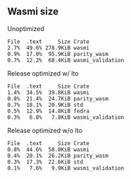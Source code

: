 ## Wasmi size

Unoptimized

```
File  .text     Size Crate
2.7%  49.6% 278.9KiB wasmi
0.9%  17.0%  95.9KiB parity_wasm
0.7%  12.2%  68.4KiB wasmi_validation
```

Release optimized w/ lto

```
File  .text     Size Crate
1.4%  34.5%  39.8KiB wasmi
0.8%  21.4%  24.7KiB parity_wasm
0.7%  18.1%  20.9KiB std
0.5%  12.9%  14.8KiB fedra
0.3%   6.8%   7.8KiB wasmi_validation
```

Release optimized w/o lto

```
File  .text     Size Crate
0.8%  44.6%  58.0KiB wasmi
0.4%  20.1%  26.2KiB parity_wasm
0.3%  17.3%  22.6KiB std
0.1%   7.6%   9.9KiB wasmi_validation
```
